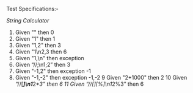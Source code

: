 Test Specifications:-

_String Calculator_

1. Given "" then 0
2. Given "1" then 1
3. Given "1,2" then 3
4. Given "1\n2,3 then 6
5. Given "1,\n" then exception
6. Given “//;\n1;2” then 3
7. Given "-1,2" then exception -1
8. Given "-1,-2" then exception -1,-2
9 Given "2+1000" then 2
10 Given “//[***]\n1***2***3” then 6
11 Given “//[*][%]\n1*2%3” then 6
